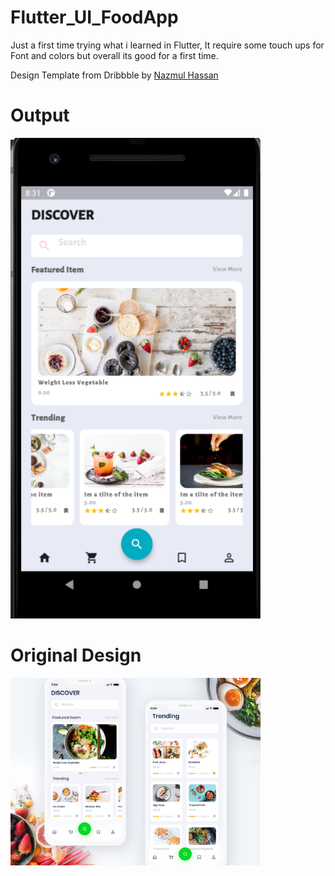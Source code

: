 # Flutter_UI_FoodApp
Just a first time trying what i learned in Flutter, It require some touch ups for Font and colors but overall its good for a first time.

Design Template from Dribbble by [Nazmul Hassan](https://dribbble.com/shots/5933642-Food-App-Exploration?utm_source=Clipboard_Shot&utm_campaign=uixgeek&utm_content=Food%20App%20Exploration&utm_medium=Social_Share)

# Output 

<img src="Workout_UI_16April2020.png" width="400" >


# Original Design


<img src="preview_01.jpg" width="400" >
